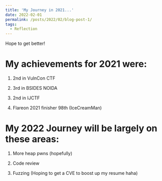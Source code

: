 ```yaml
---
title: 'My Journey in 2021...'
date: 2022-02-01
permalink: /posts/2022/02/blog-post-1/
tags:
  - Reflection
---
```


Hope to get better!

My achievements for 2021 were:
======

1) 2nd in VulnCon CTF
   
2) 3rd in BSIDES NOIDA 
   
3) 2nd in IJCTF
   
4) Flareon 2021 finisher 98th (IceCreamMan)


My 2022 Journey will be largely on these areas: 
======

1) More heap pwns (hopefully)
   
2) Code review
   
3) Fuzzing (Hoping to get a CVE to boost up my resume haha) 

